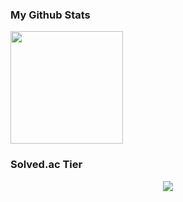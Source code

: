 ### My Github Stats

<a href="#">
  <img src="https://github-readme-stats.vercel.app/api?username=simon-hoon&theme=react&show_icons=true" height="180px">
</a>

### Solved.ac Tier
<p align="center">
  <img src="http://mazassumnida.wtf/api/pastel/generate_badge?boj=ropeiny&cache=c">
</p>